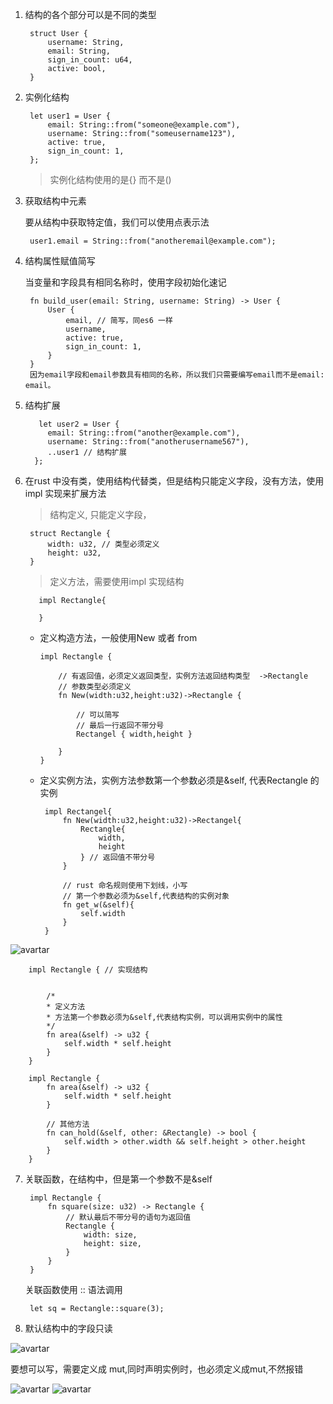 1. 结构的各个部分可以是不同的类型

        struct User {
            username: String,
            email: String,
            sign_in_count: u64,
            active: bool,
        }

2. 实例化结构

        let user1 = User {
            email: String::from("someone@example.com"),
            username: String::from("someusername123"),
            active: true,
            sign_in_count: 1,
        };

   > 实例化结构使用的是{} 而不是()

3. 获取结构中元素

   要从结构中获取特定值，我们可以使用点表示法

        user1.email = String::from("anotheremail@example.com");

4. 结构属性赋值简写

   当变量和字段具有相同名称时，使用字段初始化速记

        fn build_user(email: String, username: String) -> User {
            User {
                email, // 简写，同es6 一样
                username,
                active: true,
                sign_in_count: 1,
            }
        }
        因为email字段和email参数具有相同的名称，所以我们只需要编写email而不是email: email。

5. 结构扩展

          let user2 = User {
            email: String::from("another@example.com"),
            username: String::from("anotherusername567"),
            ..user1 // 结构扩展
         };

6. 在rust 中没有类，使用结构代替类，但是结构只能定义字段，没有方法，使用impl 实现来扩展方法

   > 结构定义, 只能定义字段，

        struct Rectangle {
            width: u32, // 类型必须定义
            height: u32,
        }

   > 定义方法，需要使用impl 实现结构

          impl Rectangle{

          }
    
    + 定义构造方法，一般使用New 或者 from

          impl Rectangle {

              // 有返回值，必须定义返回类型，实例方法返回结构类型  ->Rectangle
              // 参数类型必须定义
              fn New(width:u32,height:u32)->Rectangle {

                  // 可以简写
                  // 最后一行返回不带分号
                  Rectangel { width,height }

              }
          }
     
     + 定义实例方法，实例方法参数第一个参数必须是&self, 代表Rectangle 的实例

            impl Rectangel{
                fn New(width:u32,height:u32)->Rectangel{
                    Rectangle{
                        width,
                        height
                    } // 返回值不带分号
                }

                // rust 命名规则使用下划线，小写
                // 第一个参数必须为&self,代表结构的实例对象
                fn get_w(&self){
                    self.width
                }
            }

![avartar](../assets/mmgz.jpg)

        impl Rectangle { // 实现结构
   

            /*
            * 定义方法
            * 方法第一个参数必须为&self,代表结构实例，可以调用实例中的属性
            */
            fn area(&self) -> u32 {
                self.width * self.height
            }
        }

        impl Rectangle {
            fn area(&self) -> u32 {
                self.width * self.height
            }
            
            // 其他方法
            fn can_hold(&self, other: &Rectangle) -> bool {
                self.width > other.width && self.height > other.height
            }
        }


7. 关联函数，在结构中，但是第一个参数不是&self

        impl Rectangle {
            fn square(size: u32) -> Rectangle {
                // 默认最后不带分号的语句为返回值
                Rectangle {
                    width: size,
                    height: size,
                }
            }
        }

   关联函数使用 :: 语法调用

        let sq = Rectangle::square(3);

8. 默认结构中的字段只读

![avartar](../assets/readonly.jpg)

   要想可以写，需要定义成 mut,同时声明实例时，也必须定义成mut,不然报错

![avartar](../assets/write.jpg)
![avartar](../assets/write1.jpg)
